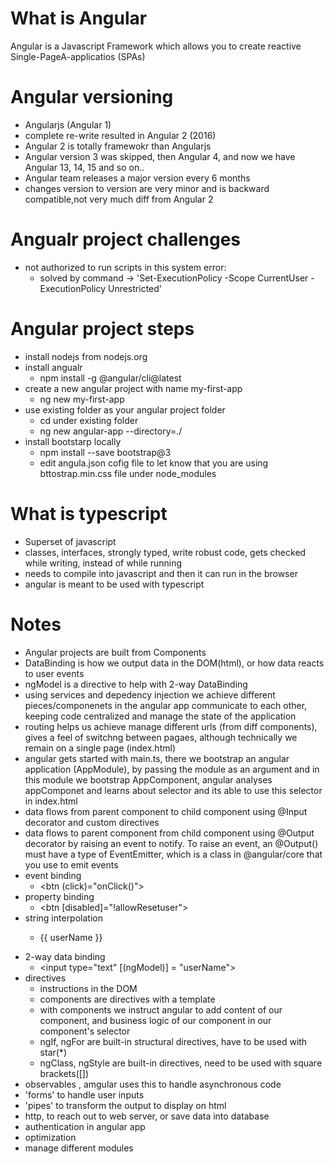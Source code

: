 # What is Angular
Angular is a Javascript Framework which allows you to create reactive Single-PageA-applicatios (SPAs)
# Angular versioning
 - Angularjs (Angular 1)
 - complete re-write resulted in Angular 2 (2016)
 - Angular 2 is totally framewokr than Angularjs
 - Angular version 3 was skipped, then Angular 4, and now we have Angular 13, 14, 15 and so on..
 - Angular team releases a major version every 6 months
 - changes version to version are very minor and is backward compatible,not very much diff from Angular 2
 # Angualr project challenges
 - not authorized to run scripts in this system error: 
    - solved by command -> 'Set-ExecutionPolicy -Scope CurrentUser -ExecutionPolicy Unrestricted'

 # Angular project steps
 - install nodejs from nodejs.org
 - install angualr 
    - npm install -g @angular/cli@latest
 - create a new angular project with name my-first-app
   - ng new my-first-app
 - use existing folder as your angular project folder
   - cd under existing folder
   - ng new angular-app --directory=./
- install bootstarp locally
   - npm install --save bootstrap@3
   - edit angula.json cofig file to let know that you are using bttostrap.min.css file under node_modules

# What is typescript
- Superset of javascript
- classes, interfaces, strongly typed, write robust code, gets checked while writing,   instead of while running
- needs to compile into javascript and then it can run in the browser
- angular is meant to be used with typescript

# Notes
- Angular projects are built from Components
- DataBinding is how we output data in the DOM(html), or how data reacts to user events
- ngModel is a directive to help with 2-way DataBinding
- using services and depedency injection we achieve different pieces/componenets in the    angular app communicate to each other, keeping code centralized and manage the state of the application
- routing helps us achieve manage different urls (from diff components), gives a feel of  switchng between pagaes, although technically we remain on a single page (index.html)
- angular gets started with main.ts, there we bootstrap an angular application (AppModule), by passing the module as an argument and in this module we bootstrap AppComponent, angular analyses appComponet and learns about <app-root> selector and its able to use this selector in index.html
- data flows from parent component to child component using @Input decorator and custom      directives
- data flows to parent component from child component using @Output decorator by raising an event to notify. To raise an event, an @Output() must have a type of EventEmitter, which is a class in @angular/core that you use to emit events
- event binding 
   - <btn (click)="onClick()">
- property binding
   - <btn [disabled]="!allowResetuser">
- string interpolation
   - <p>{{ userName }}</p>
- 2-way data binding
   - <input type="text" [(ngModel)] = "userName">
- directives
   - instructions in the DOM
   - components are directives with a template
   - with components we instruct angular to add content of our component, and business logic of our component in our component's selector
   - ngIf, ngFor are built-in structural directives, have to be used with star(*)
   - ngClass, ngStyle are built-in directives, need to be used with square brackets([])
- observables , amgular uses this to handle asynchronous code
- 'forms' to handle user inputs 
- 'pipes' to transform the output to display on html
-  http, to reach out to web server, or save data into database
-  authentication in angular app
-  optimization
-  manage different modules

